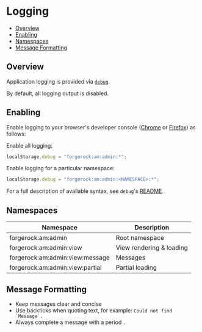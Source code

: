 <!--
 * The contents of this file are subject to the terms of the Common Development and
 * Distribution License (the License). You may not use this file except in compliance with the
 * License.
 *
 * You can obtain a copy of the License at legal/CDDLv1.0.txt. See the License for the
 * specific language governing permission and limitations under the License.
 *
 * When distributing Covered Software, include this CDDL Header Notice in each file and include
 * the License file at legal/CDDLv1.0.txt. If applicable, add the following below the CDDL
 * Header, with the fields enclosed by brackets [] replaced by your own identifying
 * information: "Portions copyright [year] [name of copyright owner]".
 *
 * Copyright 2019 ForgeRock AS.
-->

# Logging <!-- omit in toc -->

- [Overview](#overview)
- [Enabling](#enabling)
- [Namespaces](#namespaces)
- [Message Formatting](#message-formatting)

## Overview

Application logging is provided via [`debug`][github-debug].

By default, all logging output is disabled.

## Enabling

Enable logging to your browser's developer console ([Chrome][chrome-console] or [Firefox][firefox-console]) as follows:

Enable all logging:

```javascript
localStorage.debug = "forgerock:am:admin:*";
```

Enable logging for a particular namespace:

```javascript
localStorage.debug = "forgerock:am:admin:<NAMESPACE>:*";
```

For a full description of available syntax, see `debug`'s [README][github-debug].

## Namespaces

| Namespace | Description |
|-|-|
forgerock:am:admin | Root namespace |
forgerock:am:admin:view | View rendering & loading |
forgerock:am:admin:view:message| Messages |
forgerock:am:admin:view:partial | Partial loading |

## Message Formatting

- Keep messages clear and concise
- Use backticks when quoting text, for example: ``Could not find `Message`.``
- Always complete a message with a period `.`

[chrome-console]: https://developers.google.com/web/tools/chrome-devtools/console
[firefox-console]: https://developer.mozilla.org/en-US/docs/Tools/Web_Console/Opening_the_Web_Console
[github-debug]: https://github.com/visionmedia/debug
